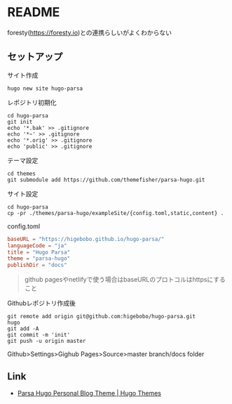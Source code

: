 # README

foresty(https://foresty.io)との連携らしいがよくわからない

## セットアップ

サイト作成

```shell
hugo new site hugo-parsa
```

レポジトリ初期化

```shell
cd hugo-parsa
git init
echo '*.bak' >> .gitignore
echo '*~' >> .gitignore
echo '*.orig' >> .gitignore
echo 'public' >> .gitignore
```

テーマ設定

```shell
cd themes 
git submodule add https://github.com/themefisher/parsa-hugo.git
```

サイト設定

```shell
cd hugo-parsa
cp -pr ./themes/parsa-hugo/exampleSite/{config.toml,static,content} .
```

config.toml

```toml
baseURL = "https://higebobo.github.io/hugo-parsa/"
languageCode = "ja"
title = "Hugo Parsa"
theme = "parsa-hugo"
publishDir = "docs"
```

> github pagesやnetlifyで使う場合はbaseURLのプロトコルはhttpsにすること

Githubレポジトリ作成後

```shell
git remote add origin git@github.com:higebobo/hugo-parsa.git
hugo
git add -A
git commit -m 'init'
git push -u origin master
```

Github>Settings>Gighub Pages>Source>master branch/docs folder

## Link

* [Parsa Hugo Personal Blog Theme \| Hugo Themes](https://themes.gohugo.io/parsa-hugo-personal-blog-theme/)
